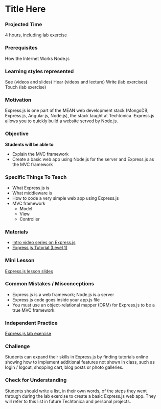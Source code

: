 # Title Here

### Projected Time
4 hours, including lab exercise

### Prerequisites
How the Internet Works
Node.js

### Learning styles represented
See (videos and slides)
Hear (videos and lecture)
Write (lab exercises)
Touch (lab exercise)

### Motivation
Express.js is one part of the MEAN web development stack (MongoDB, Express.js, Angular.js, Node.js), the stack taught at Techtonica. Express.js allows you to quickly build a website served by Node.js.

### Objective
**Students will be able to** 
- Explain the MVC framework
- Create a basic web app using Node.js for the server and Express.js as the MVC framework

### Specific Things To Teach
- What Express.js is
- What middleware is
- How to code a very simple web app using Express.js
- MVC framework
  - Model
  - View
  - Controller

### Materials
- [Intro video series on Express.js](https://www.youtube.com/playlist?list=PLVHlCYNvnqYpQXeTEA0PxH1spth-K9ey7)
- [Express.js Tutorial (Level 1)](https://www.youtube.com/watch?v=IjXAr5CJ2Ec)

### Mini Lesson
[Express.js lesson slides](https://docs.google.com/presentation/d/12h5SyQO7yk-cepXk_t5o-5zvXLGAOUFU-Ui7U5ZLDcY/edit?usp=sharing)

### Common Mistakes / Misconceptions
- Express.js is a web framework; Node.js is a server
- Express.js code goes inside your app.js file
- You must use an object-relational mapper (ORM) for Express.js to be a true MVC framework

### Independent Practice
[Express.js lab exercise](curriculum/express/express-lab-exercise.md)

### Challenge
Students can expand their skills in Express.js by finding tutorials online showing how to implement additional features not shown in class, such as login / logout, shopping cart, blog posts or photo galleries.

### Check for Understanding
Students should write a list, in their own words, of the steps they went through during the lab exercise to create a basic Express.js web app. They will refer to this list in future Techtonica and personal projects.
